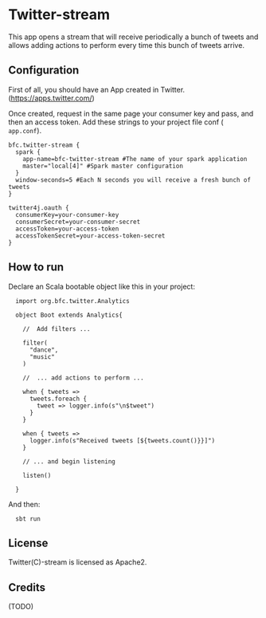 Twitter-stream
==============

This app opens a stream that will receive periodically a bunch of tweets and allows adding actions to perform every time this bunch of tweets arrive.

Configuration
-------------

First of all, you should have an App created in Twitter.
(https://apps.twitter.com/)

Once created, request in the same page your consumer key and pass, and then an access token.
Add these strings to your project file conf (``` app.conf```).

```
bfc.twitter-stream {
  spark {
    app-name=bfc-twitter-stream #The name of your spark application
    master="local[4]" #Spark master configuration
  }
  window-seconds=5 #Each N seconds you will receive a fresh bunch of tweets
}

twitter4j.oauth {
  consumerKey=your-consumer-key
  consumerSecret=your-consumer-secret
  accessToken=your-access-token
  accessTokenSecret=your-access-token-secret
}
```

How to run
----------

Declare an Scala bootable object like this in your project:

```
  import org.bfc.twitter.Analytics
  
  object Boot extends Analytics{

    //  Add filters ...
  
    filter(
      "dance",
      "music"
    )
  
    //  ... add actions to perform ...
  
    when { tweets =>
      tweets.foreach {
        tweet => logger.info(s"\n$tweet")
      }
    }
  
    when { tweets =>
      logger.info(s"Received tweets [${tweets.count()}}]")
    }
  
    // ... and begin listening
  
    listen()

  }
```

And then:

```
  sbt run
```

License
-------

Twitter(C)-stream is licensed as Apache2.

Credits
-------

(TODO)

